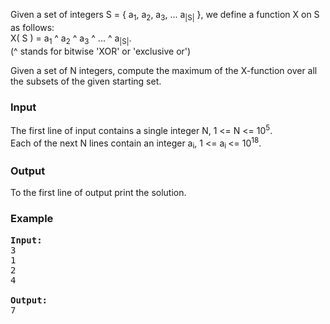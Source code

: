<p>Given a set of integers S = { a<sub>1</sub>, a<sub>2</sub>, a<sub>3</sub>, ... a<sub>|S|</sub> }, we define a function X on S as follows:<br>X( S ) = a<sub>1</sub> ^ a<sub>2</sub> ^ a<sub>3</sub> ^ ... ^ a<sub>|S|</sub>.<br>(^ stands for bitwise 'XOR' or 'exclusive or')</p>
<p>Given a set of N integers, compute the maximum of the X-function over all the subsets of the given starting set.</p>
<h3>Input</h3>
<p>The first line of input contains a single integer N, 1 &lt;= N &lt;= 10<sup>5</sup>.<br>Each of the next N lines contain an integer a<sub>i</sub>, 1 &lt;= a<sub>i </sub>&lt;= 10<sup>18</sup>.</p>
<h3>Output</h3>
<p>To the first line of output print the solution.</p>
<h3>Example</h3>
<pre><strong>Input:</strong><br>3<br>1<br>2<br>4<br><br><strong>Output:</strong><br>7</pre>